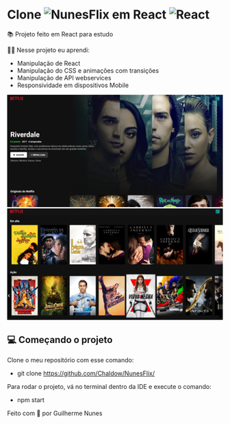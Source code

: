 # Clone <img width="100" src="https://upload.wikimedia.org/wikipedia/commons/thumb/0/08/Netflix_2015_logo.svg/799px-Netflix_2015_logo.svg.png" alt="NunesFlix"/> em React <img width="40" src="https://upload.wikimedia.org/wikipedia/commons/thumb/a/a7/React-icon.svg/1200px-React-icon.svg.png" alt="React"/>

📚 Projeto feito em React para estudo <br>

👨‍🎓 Nesse projeto eu aprendi:<br>
  - Manipulação de React<br>
  - Manipulação do CSS e animações com transições<br>
  - Manipulação de API webservices <br>
  - Responsividade em dispositivos Mobile<br>

<img src="./public/NunesFlix.png" alt="NunesFlix"/>
<img src="./public/NunesFlixCatalogo.png" alt="NunesFlix"/>


## 💻 Começando o projeto

Clone o meu repositório com esse comando:<br> 
- git clone https://github.com/Chaldow/NunesFlix/

Para rodar o projeto, vá no terminal dentro da IDE e execute o comando:
- npm start


Feito com <span role="img" aria-label="coração">💚</span> por Guilherme Nunes <br />
